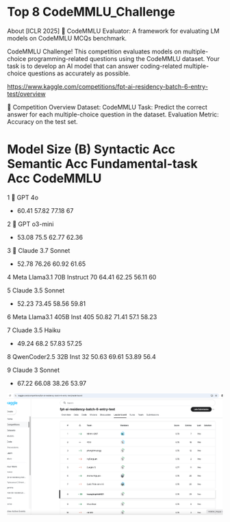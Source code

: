 # Top 8 CodeMMLU_Challenge

About
[ICLR 2025] 🚀 CodeMMLU Evaluator: A framework for evaluating LM models on CodeMMLU MCQs benchmark.




CodeMMLU Challenge! This competition evaluates models on multiple-choice programming-related questions using the CodeMMLU dataset. Your task is to develop an AI model that can answer coding-related multiple-choice questions as accurately as possible.

https://www.kaggle.com/competitions/fpt-ai-residency-batch-6-entry-test/overview

📌 Competition Overview
Dataset: CodeMMLU
Task: Predict the correct answer for each multiple-choice question in the dataset.
Evaluation Metric: Accuracy on the test set.

#	Model	Size (B)	Syntactic Acc	Semantic Acc	Fundamental-task Acc	CodeMMLU
1
🥇
GPT 4o
-	60.41	57.82	77.18	67

2
🥈
GPT o3-mini
-	53.08	75.5	62.77	62.36

3
🥉
Claude 3.7 Sonnet
-	52.78	76.26	60.92	61.65

4
Meta Llama3.1 70B Instruct
70	64.41	62.25	56.11	60

5
Claude 3.5 Sonnet
-	52.23	73.45	58.56	59.81

6
Meta Llama3.1 405B Inst
405	50.82	71.41	57.1	58.23

7
Cluade 3.5 Haiku
-	49.24	68.2	57.83	57.25

8
QwenCoder2.5 32B Inst
32	50.63	69.61	53.89	56.4

9
Claude 3 Sonnet
-	67.22	66.08	38.26	53.97

![Alt text](/data/Top8CodeMMLU.png)

